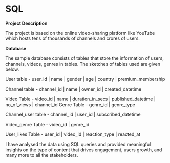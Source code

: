 # SQL

**Project Description**

The project is based on the online video-sharing platform like YouTube which hosts tens of thousands of channels and crores of users.

**Database**

The sample database consists of tables that store the information of users, channels, videos, genres in tables.
The sketches of tables used are given below.

User table - 
user_id |	name | gender |	age	| country	| premium_membership

Channel table - 
channel_id | name	| owner_id	| created_datetime

Video Table - 
video_id | name	| duration_in_secs	| published_datetime	| no_of_views	| channel_id
Genre Table - 
genre_id	| genre_type

Channel_user table - 
channel_id	| user_id	| subscribed_datetime

Video_genre Table - 
video_id	| genre_id

User_likes Table - 
user_id	| video_id	| reaction_type	| reacted_at


I have analysed the data using SQL queries and provided meaningful insights on the type of content that drives engagement, users growth, and many more to all the stakeholders.

